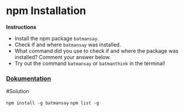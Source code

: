 # npm Installation

**Instructions**
* Install the npm package `batmansay`. 
* Check if and where `batmansay` was installed. 
* What command did you use to check if and where the package was installed? Comment your answer below. 
* Try out the command `batmansay` or `batmanthink` in the terminal!

### [Dokumentation](https://www.npmjs.com/package/batmansay)

#Solution

`npm install -g batmansay`
`npm list -g`
